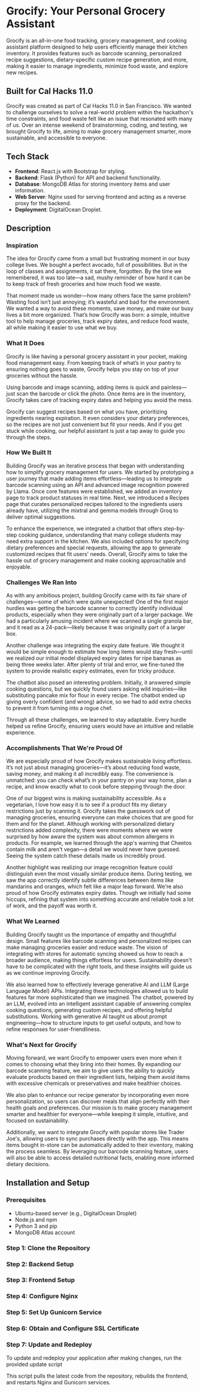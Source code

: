 # Grocify: Your Personal Grocery Assistant

Grocify is an all-in-one food tracking, grocery management, and cooking assistant platform designed to help users efficiently manage their kitchen inventory. It provides features such as barcode scanning, personalized recipe suggestions, dietary-specific custom recipe generation, and more, making it easier to manage ingredients, minimize food waste, and explore new recipes.

## Built for Cal Hacks 11.0

Grocify was created as part of Cal Hacks 11.0 in San Francisco. We wanted to challenge ourselves to solve a real-world problem within the hackathon's time constraints, and food waste felt like an issue that resonated with many of us. Over an intense weekend of brainstorming, coding, and testing, we brought Grocify to life, aiming to make grocery management smarter, more sustainable, and accessible to everyone.

## Tech Stack

- **Frontend**: React.js with Bootstrap for styling.
- **Backend**: Flask (Python) for API and backend functionality.
- **Database**: MongoDB Atlas for storing inventory items and user information.
- **Web Server**: Nginx used for serving frontend and acting as a reverse proxy for the backend.
- **Deployment**: DigitalOcean Droplet.

## Description
### Inspiration
The idea for Grocify came from a small but frustrating moment in our busy college lives. We bought a perfect avocado, full of possibilities. But in the loop of classes and assignments, it sat there, forgotten. By the time we remembered, it was too late—a sad, mushy reminder of how hard it can be to keep track of fresh groceries and how much food we waste.

That moment made us wonder—how many others face the same problem? Wasting food isn’t just annoying; it’s wasteful and bad for the environment. We wanted a way to avoid these moments, save money, and make our busy lives a bit more organized. That’s how Grocify was born: a simple, intuitive tool to help manage groceries, track expiry dates, and reduce food waste, all while making it easier to use what we buy.

### What It Does
Grocify is like having a personal grocery assistant in your pocket, making food management easy. From keeping track of what’s in your pantry to ensuring nothing goes to waste, Grocify helps you stay on top of your groceries without the hassle.

Using barcode and image scanning, adding items is quick and painless—just scan the barcode or click the photo. Once items are in the inventory, Grocify takes care of tracking expiry dates and helping you avoid the mess.

Grocify can suggest recipes based on what you have, prioritizing ingredients nearing expiration. It even considers your dietary preferences, so the recipes are not just convenient but fit your needs. And if you get stuck while cooking, our helpful assistant is just a tap away to guide you through the steps.

### How We Built It
Building Grocify was an iterative process that began with understanding how to simplify grocery management for users. We started by prototyping a user journey that made adding items effortless—leading us to integrate barcode scanning using an API and advanced image recognition powered by Llama. Once core features were established, we added an inventory page to track product statuses in real time. Next, we introduced a Recipes page that curates personalized recipes tailored to the ingredients users already have, utilizing the mixtral and gemma models through Groq to deliver optimal suggestions.

To enhance the experience, we integrated a chatbot that offers step-by-step cooking guidance, understanding that many college students may need extra support in the kitchen. We also included options for specifying dietary preferences and special requests, allowing the app to generate customized recipes that fit users' needs. Overall, Grocify aims to take the hassle out of grocery management and make cooking approachable and enjoyable.

### Challenges We Ran Into
As with any ambitious project, building Grocify came with its fair share of challenges—some of which were quite unexpected! One of the first major hurdles was getting the barcode scanner to correctly identify individual products, especially when they were originally part of a larger package. We had a particularly amusing incident where we scanned a single granola bar, and it read as a 24-pack—likely because it was originally part of a larger box.

Another challenge was integrating the expiry date feature. We thought it would be simple enough to estimate how long items would stay fresh—until we realized our initial model displayed expiry dates for ripe bananas as being three weeks later. After plenty of trial and error, we fine-tuned the system to provide realistic expiry estimates, even for tricky produce.

The chatbot also posed an interesting problem. Initially, it answered simple cooking questions, but we quickly found users asking wild inquiries—like substituting pancake mix for flour in every recipe. The chatbot ended up giving overly confident (and wrong) advice, so we had to add extra checks to prevent it from turning into a rogue chef.

Through all these challenges, we learned to stay adaptable. Every hurdle helped us refine Grocify, ensuring users would have an intuitive and reliable experience.

### Accomplishments That We're Proud Of
We are especially proud of how Grocify makes sustainable living effortless. It’s not just about managing groceries—it’s about reducing food waste, saving money, and making it all incredibly easy. The convenience is unmatched: you can check what’s in your pantry on your way home, plan a recipe, and know exactly what to cook before stepping through the door.

One of our biggest wins is making sustainability accessible. As a vegetarian, I love how easy it is to see if a product fits my dietary restrictions just by scanning it. Grocify takes the guesswork out of managing groceries, ensuring everyone can make choices that are good for them and for the planet. Although working with personalized dietary restrictions added complexity, there were moments where we were surprised by how aware the system was about common allergens in products. For example, we learned through the app's warning that Cheetos contain milk and aren't vegan—a detail we would never have guessed. Seeing the system catch these details made us incredibly proud.

Another highlight was realizing our image recognition feature could distinguish even the most visually similar produce items. During testing, we saw the app correctly identify subtle differences between items like mandarins and oranges, which felt like a major leap forward. We're also proud of how Grocify estimates expiry dates. Though we initially had some hiccups, refining that system into something accurate and reliable took a lot of work, and the payoff was worth it.

### What We Learned
Building Grocify taught us the importance of empathy and thoughtful design. Small features like barcode scanning and personalized recipes can make managing groceries easier and reduce waste. The vision of integrating with stores for automatic syncing showed us how to reach a broader audience, making things effortless for users. Sustainability doesn't have to be complicated with the right tools, and these insights will guide us as we continue improving Grocify.

We also learned how to effectively leverage generative AI and LLM (Large Language Model) APIs. Integrating these technologies allowed us to build features far more sophisticated than we imagined. The chatbot, powered by an LLM, evolved into an intelligent assistant capable of answering complex cooking questions, generating custom recipes, and offering helpful substitutions. Working with generative AI taught us about prompt engineering—how to structure inputs to get useful outputs, and how to refine responses for user-friendliness.

### What's Next for Grocify
Moving forward, we want Grocify to empower users even more when it comes to choosing what they bring into their homes. By expanding our barcode scanning feature, we aim to give users the ability to quickly evaluate products based on their ingredient lists, helping them avoid items with excessive chemicals or preservatives and make healthier choices.

We also plan to enhance our recipe generator by incorporating even more personalization, so users can discover meals that align perfectly with their health goals and preferences. Our mission is to make grocery management smarter and healthier for everyone—while keeping it simple, intuitive, and focused on sustainability.

Additionally, we want to integrate Grocify with popular stores like Trader Joe's, allowing users to sync purchases directly with the app. This means items bought in-store can be automatically added to their inventory, making the process seamless. By leveraging our barcode scanning feature, users will also be able to access detailed nutritional facts, enabling more informed dietary decisions.

## Installation and Setup

### Prerequisites

- Ubuntu-based server (e.g., DigitalOcean Droplet)
- Node.js and npm
- Python 3 and pip
- MongoDB Atlas account

### Step 1: Clone the Repository

### Step 2: Backend Setup

### Step 3: Frontend Setup

### Step 4: Configure Nginx

### Step 5: Set Up Gunicorn Service

### Step 6: Obtain and Configure SSL Certificate

### Step 7: Update and Redeploy

To update and redeploy your application after making changes, run the provided update script

This script pulls the latest code from the repository, rebuilds the frontend, and restarts Nginx and Gunicorn services.

